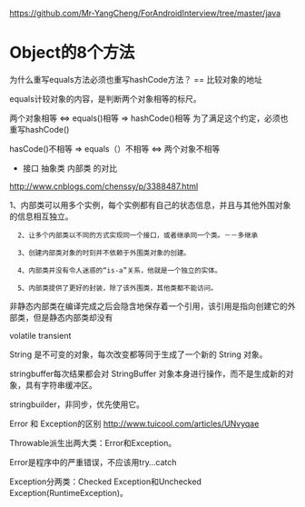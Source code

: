 https://github.com/Mr-YangCheng/ForAndroidInterview/tree/master/java

# Object的8个方法
 为什么重写equals方法必须也重写hashCode方法？
== 比较对象的地址

equals计较对象的内容，是判断两个对象相等的标尺。

两个对象相等 <=>  equals()相等  => hashCode()相等   为了满足这个约定，必须也重写hashCode()

hasCode()不相等 => equals（）不相等 <=> 两个对象不相等


* 接口 抽象类  内部类 的对比  

http://www.cnblogs.com/chenssy/p/3388487.html  

 1、内部类可以用多个实例，每个实例都有自己的状态信息，并且与其他外围对象的信息相互独立。

      2、让多个内部类以不同的方式实现同一个接口，或者继承同一个类。－－多继承

      3、创建内部类对象的时刻并不依赖于外围类对象的创建。

      4、内部类并没有令人迷惑的“is-a”关系，他就是一个独立的实体。

      5、内部类提供了更好的封装，除了该外围类，其他类都不能访问。

非静态内部类在编译完成之后会隐含地保存着一个引用，该引用是指向创建它的外部类，但是静态内部类却没有

volatile  transient



String 是不可变的对象，每次改变都等同于生成了一个新的 String 对象。

stringbuffer每次结果都会对 StringBuffer 对象本身进行操作，而不是生成新的对象，具有字符串缓冲区。

stringbuilder，非同步，优先使用它。



Error 和 Exception的区别 http://www.tuicool.com/articles/UNvyqae 

Throwable派生出两大类：Error和Exception。

Error是程序中的严重错误，不应该用try…catch

Exception分两类：Checked Exception和Unchecked Exception(RuntimeException)。
